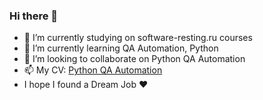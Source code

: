 ### Hi there 👋

- 🔭 I’m currently studying on software-resting.ru courses
- 🌱 I’m currently learning QA Automation, Python
- 👯 I’m looking to collaborate on Python QA Automation
- 📫 My CV: [Python QA Automation](https://github.com/golubtogo/golubtogo/blob/main/Nataliya_Golub_-_Python_QA_Automation.pdf) 
- I hope I found a Dream Job :heart:
